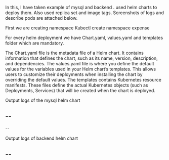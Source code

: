 In this, I have taken example of mysql and backend . used helm charts to deploy them. Also used replica set and image tags. Screenshots of logs and describe pods are attached below.

First we are creating namespace
Kubectl create namespace expense

For every helm deployment we have Chart.yaml, values.yaml and templates folder which are mandatory.

The Chart.yaml file is the metadata file of a Helm chart. It contains information that defines the chart, such as its name, version, description, and dependencies.
The values.yaml file is where you define the default values for the variables used in your Helm chart’s templates. This allows users to customize their deployments when installing the chart by overriding the default values.
The templates contains Kubernetes resource manifests. These files define the actual Kubernetes objects (such as Deployments, Services) that will be created when the chart is deployed.

Output logs of the mysql helm chart

--
--
--

Output logs of backend helm chart

--
--